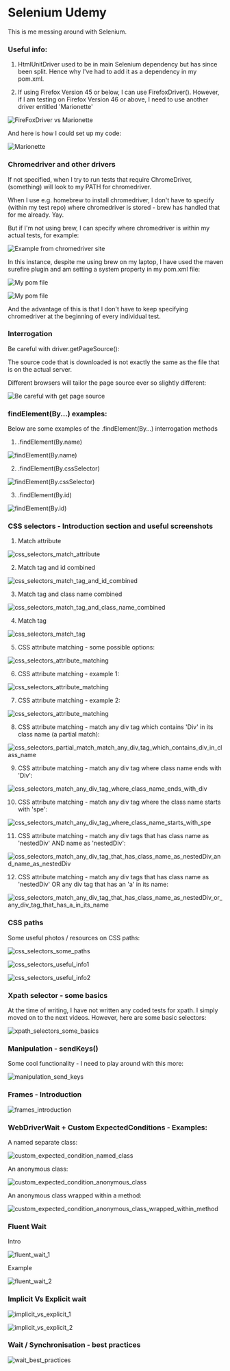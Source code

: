 # Selenium Udemy

This is me messing around with Selenium.

### Useful info:

1) HtmlUnitDriver used to be in main Selenium dependency but has since been split. Hence why I've had to add it as a dependency in my pom.xml.

2) If using Firefox Version 45 or below, I can use FirefoxDriver(). However, if I am testing on Firefox Version 46 or above, I need to use another driver entitled 'Marionette'

![FireFoxDriver vs Marionette](readme_images/firefoxDriver_vs_Marionette.png)

And here is how I could set up my code:

![Marionette](readme_images/marionette_settings.png)

### Chromedriver and other drivers

If not specified, when I try to run tests that require ChromeDriver, (something) will look to my PATH for chromedriver.

When I use e.g. homebrew to install chromedriver, I don't have to specify (within my test repo) where chromedriver is stored - brew has handled that for me already. Yay.

But if I'm not using brew, I can specify where chromedriver is within my actual tests, for example:

![Example from chromedriver site](readme_images/chromedriver_example.png)

In this instance, despite me using brew on my laptop, I have used the maven surefire plugin and am setting a system property in my pom.xml file:

![My pom file](readme_images/pom_1.png)

![My pom file](readme_images/pom_2.png)

And the advantage of this is that I don't have to keep specifying chromedriver at the beginning of every individual test.

### Interrogation

Be careful with driver.getPageSource():

The source code that is downloaded is not exactly the same as the file that is on the actual server.

Different browsers will tailor the page source ever so slightly different:

![Be careful with get page source](readme_images/get_page_source_interrogation.png)

### findElement(By...) examples:

Below are some examples of the .findElement(By...) interrogation methods

1) .findElement(By.name)

![findElement(By.name)](readme_images/findElementByName.png)

2) .findElement(By.cssSelector)

![findElement(By.cssSelector)](readme_images/findElementByCssSelector.png)

3) .findElement(By.id)

![findElement(By.id)](readme_images/findElementByIdTest.png)

### CSS selectors - Introduction section and useful screenshots

1) Match attribute

![css_selectors_match_attribute](readme_images/css_selectors_match_attribute.png)

2) Match tag and id combined

![css_selectors_match_tag_and_id_combined](readme_images/css_selectors_match_tag_and_id_combined.png)

3) Match tag and class name combined

![css_selectors_match_tag_and_class_name_combined](readme_images/css_selectors_match_tag_and_class_name_combined.png)

4) Match tag

![css_selectors_match_tag](readme_images/css_selectors_match_tag.png)

5) CSS attribute matching - some possible options:

![css_selectors_attribute_matching](readme_images/css_selectors_attribute_matching.png)

6) CSS attribute matching - example 1:

![css_selectors_attribute_matching](readme_images/css_selectors_attribute_matching_example_1.png)

7) CSS attribute matching - example 2:

![css_selectors_attribute_matching](readme_images/css_selectors_attribute_matching_example_2.png)

8) CSS attribute matching - match any div tag which contains 'Div' in its class name (a partial match):

![css_selectors_partial_match_match_any_div_tag_which_contains_div_in_class_name](readme_images/css_selectors_partial_match_match_any_div_tag_which_contains_div_in_class_name.png)

9) CSS attribute matching - match any div tag where class name ends with 'Div':

![css_selectors_match_any_div_tag_where_class_name_ends_with_div](readme_images/css_selectors_match_any_div_tag_where_class_name_ends_with_div.png)

10) CSS attribute matching - match any div tag where the class name starts with 'spe':

![css_selectors_match_any_div_tag_where_class_name_starts_with_spe](readme_images/css_selectors_match_any_div_tag_where_class_name_starts_with_spe.png)

11) CSS attribute matching - match any div tags that has class name as 'nestedDiv' AND name as 'nestedDiv':

![css_selectors_match_any_div_tag_that_has_class_name_as_nestedDiv_and_name_as_nestedDiv](readme_images/css_selectors_match_any_div_tag_that_has_class_name_as_nestedDiv_and_name_as_nestedDiv.png)

12) CSS attribute matching - match any div tags that has class name as 'nestedDiv' OR any div tag that has an 'a' in its name:

![css_selectors_match_any_div_tag_that_has_class_name_as_nestedDiv_or_any_div_tag_that_has_a_in_its_name](readme_images/css_selectors_match_any_div_tag_that_has_class_name_as_nestedDiv_or_any_div_tag_that_has_a_in_its_name.png)

### CSS paths

Some useful photos / resources on CSS paths:

![css_selectors_some_paths](readme_images/css_selectors_some_paths.png)

![css_selectors_useful_info1](readme_images/css_selectors_useful_info1.png)

![css_selectors_useful_info2](readme_images/css_selectors_useful_info2.png)

### Xpath selector - some basics

At the time of writing, I have not written any coded tests for xpath. I simply moved on to the next videos. However, here are some basic selectors:

![xpath_selectors_some_basics](readme_images/xpath_selectors_some_basics.png)

### Manipulation - sendKeys()

Some cool functionality - I need to play around with this more:

![manipulation_send_keys](readme_images/manipulation_send_keys.png)

### Frames - Introduction

![frames_introduction](readme_images/frames_introduction.png)

### WebDriverWait + Custom ExpectedConditions - Examples:

A named separate class:

![custom_expected_condition_named_class](readme_images/custom_expected_condition_named_class.png)

An anonymous class:

![custom_expected_condition_anonymous_class](readme_images/custom_expected_condition_anonymous_class.png)

An anonymous class wrapped within a method:

![custom_expected_condition_anonymous_class_wrapped_within_method](readme_images/custom_expected_condition_anonymous_class_wrapped_within_method.png)

### Fluent Wait

Intro

![fluent_wait_1](readme_images/fluent_wait_1.png)

Example

![fluent_wait_2](readme_images/fluent_wait_2.png)

### Implicit Vs Explicit wait

![implicit_vs_explicit_1](readme_images/implicit_vs_explicit_1.png)

![implicit_vs_explicit_2](readme_images/implicit_vs_explicit_2.png)

### Wait / Synchronisation - best practices

![wait_best_practices](readme_images/wait_best_practices.png)
